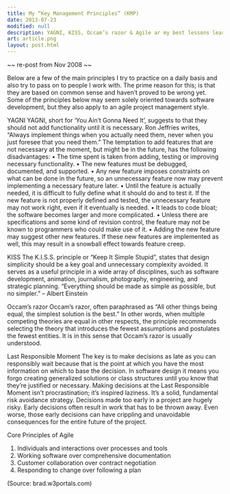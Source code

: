 ```yaml
---
title: My “Key Management Principles” (KMP)
date: 2013-07-23
modified: null
description: YAGNI, KISS, Occam’s razor & Agile ar my best lessons learned.
art: article.png
layout: post.html
---
```


~~ re-post from Nov 2008 ~~

Below are a few of the main principles I try to practice on a daily basis and also try to pass on to people I work with. The prime reason for this; is that they are based on common sense and haven’t proved to be wrong yet. Some of the principles below may seem solely oriented towards software development, but they also apply to an agile project management style.

YAGNI
YAGNI, short for ‘You Ain’t Gonna Need It’, suggests to that they should not add functionality until it is necessary. Ron Jeffries writes, “Always implement things when you actually need them, never when you just foresee that you need them.”
The temptation to add features that are not necessary at the moment, but might be in the future, has the following disadvantages:
• The time spent is taken from adding, testing or improving necessary functionality.
• The new features must be debugged, documented, and supported.
• Any new feature imposes constraints on what can be done in the future, so an unnecessary feature now may prevent implementing a necessary feature later.
• Until the feature is actually needed, it is difficult to fully define what it should do and to test it. If the new feature is not properly defined and tested, the unnecessary feature may not work right, even if it eventually is needed.
• It leads to code bloat; the software becomes larger and more complicated.
• Unless there are specifications and some kind of revision control, the feature may not be known to programmers who could make use of it.
• Adding the new feature may suggest other new features. If these new features are implemented as well, this may result in a snowball effect towards feature creep.

KISS
The K.I.S.S. principle or “Keep It Simple Stupid”, states that design simplicity should be a key goal and unnecessary complexity avoided. It serves as a useful principle in a wide array of disciplines, such as software development, animation, journalism, photography, engineering, and strategic planning.
“Everything should be made as simple as possible, but no simpler.” – Albert Einstein

Occam’s razor
Occam’s razor, often paraphrased as “All other things being equal, the simplest solution is the best.” In other words, when multiple competing theories are equal in other respects, the principle recommends selecting the theory that introduces the fewest assumptions and postulates the fewest entities. It is in this sense that Occam’s razor is usually understood.

Last Responsible Moment
The key is to make decisions as late as you can responsibly wait because that is the point at which you have the most information on which to base the decision. In software design it means you forgo creating generalized solutions or class structures until you know that they’re justified or necessary.
Making decisions at the Last Responsible Moment isn’t procrastination; it’s inspired laziness. It’s a solid, fundamental risk avoidance strategy. Decisions made too early in a project are hugely risky. Early decisions often result in work that has to be thrown away. Even worse, those early decisions can have crippling and unavoidable consequences for the entire future of the project.

Core Principles of Agile
1. Individuals and interactions over processes and tools
2. Working software over comprehensive documentation
3. Customer collaboration over contract negotiation
4. Responding to change over following a plan

(Source: brad.w3portals.com)

